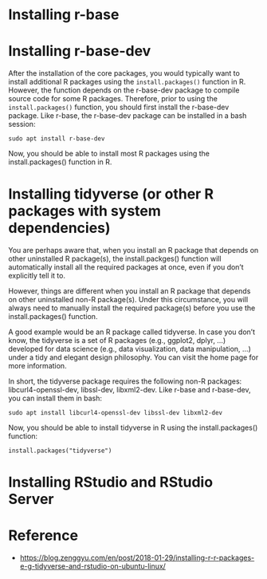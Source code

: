  # Installing r-base
 

# Installing r-base-dev
After the installation of the core packages, you would typically want to install additional R packages using the `install.packages()` function in R. However, the function depends on the r-base-dev package to compile source code for some R packages. Therefore, prior to using the `install.packages()` function, you should first install the r-base-dev package. Like r-base, the r-base-dev package can be installed in a bash session:

```
sudo apt install r-base-dev
```
Now, you should be able to install most R packages using the install.packages() function in R.

# Installing tidyverse (or other R packages with system dependencies)
You are perhaps aware that, when you install an R package that depends on other uninstalled R package(s), the install.packges() function will automatically install all the required packages at once, even if you don’t explicitly tell it to.

However, things are different when you install an R package that depends on other uninstalled non-R package(s). Under this circumstance, you will always need to manually install the required package(s) before you use the install.packages() function.

A good example would be an R package called tidyverse. In case you don’t know, the tidyverse is a set of R packages (e.g., ggplot2, dplyr, …) developed for data science (e.g., data visualization, data manipulation, …) under a tidy and elegant design philosophy. You can visit the home page for more information.

In short, the tidyverse package requires the following non-R packages: libcurl4-openssl-dev, libssl-dev, libxml2-dev. Like r-base and r-base-dev, you can install them in bash:
```
sudo apt install libcurl4-openssl-dev libssl-dev libxml2-dev
```
Now, you should be able to install tidyverse in R using the install.packages() function:

```
install.packages("tidyverse")
```
# Installing RStudio and RStudio Server

# Reference
- https://blog.zenggyu.com/en/post/2018-01-29/installing-r-r-packages-e-g-tidyverse-and-rstudio-on-ubuntu-linux/
